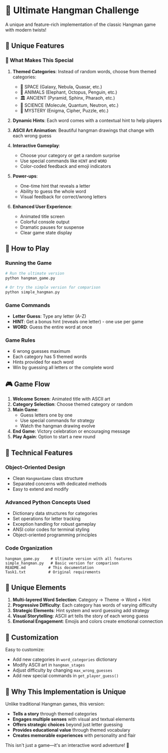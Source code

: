 # 🎯 Ultimate Hangman Challenge

A unique and feature-rich implementation of the classic Hangman game with modern twists!

## 🌟 Unique Features

### 🎨 What Makes This Special

1. **Themed Categories**: Instead of random words, choose from themed categories:
   - 🌟 SPACE (Galaxy, Nebula, Quasar, etc.)
   - 🐾 ANIMALS (Elephant, Octopus, Penguin, etc.)
   - 🏛️ ANCIENT (Pyramid, Sphinx, Pharaoh, etc.)
   - 🔬 SCIENCE (Molecule, Quantum, Neutron, etc.)
   - 🎨 MYSTERY (Enigma, Cipher, Puzzle, etc.)

2. **Dynamic Hints**: Each word comes with a contextual hint to help players

3. **ASCII Art Animation**: Beautiful hangman drawings that change with each wrong guess

4. **Interactive Gameplay**:
   - Choose your category or get a random surprise
   - Use special commands like `HINT` and `WORD`
   - Color-coded feedback and emoji indicators

5. **Power-ups**:
   - One-time hint that reveals a letter
   - Ability to guess the whole word
   - Visual feedback for correct/wrong letters

6. **Enhanced User Experience**:
   - Animated title screen
   - Colorful console output
   - Dramatic pauses for suspense
   - Clear game state display

## 🚀 How to Play

### Running the Game

```bash
# Run the ultimate version
python hangman_game.py

# Or try the simple version for comparison
python simple_hangman.py
```

### Game Commands

- **Letter Guess**: Type any letter (A-Z)
- **HINT**: Get a bonus hint (reveals one letter) - one use per game
- **WORD**: Guess the entire word at once

### Game Rules

- 6 wrong guesses maximum
- Each category has 5 themed words
- Hints provided for each word
- Win by guessing all letters or the complete word

## 🎮 Game Flow

1. **Welcome Screen**: Animated title with ASCII art
2. **Category Selection**: Choose themed category or random
3. **Main Game**: 
   - Guess letters one by one
   - Use special commands for strategy
   - Watch the hangman drawing evolve
4. **End Game**: Victory celebration or encouraging message
5. **Play Again**: Option to start a new round

## 🎯 Technical Features

### Object-Oriented Design
- Clean `HangmanGame` class structure
- Separated concerns with dedicated methods
- Easy to extend and modify

### Advanced Python Concepts Used
- Dictionary data structures for categories
- Set operations for letter tracking
- Exception handling for robust gameplay
- ANSI color codes for terminal styling
- Object-oriented programming principles

### Code Organization
```
hangman_game.py     # Ultimate version with all features
simple_hangman.py   # Basic version for comparison
README.md          # This documentation
Task1.txt          # Original requirements
```

## 🎊 Unique Elements

1. **Multi-layered Word Selection**: Category → Theme → Word + Hint
2. **Progressive Difficulty**: Each category has words of varying difficulty
3. **Strategic Elements**: Hint system and word guessing add strategy
4. **Visual Storytelling**: ASCII art tells the story of each wrong guess
5. **Emotional Engagement**: Emojis and colors create emotional connection

## 🔧 Customization

Easy to customize:
- Add new categories in `word_categories` dictionary
- Modify ASCII art in `hangman_stages`
- Adjust difficulty by changing `max_wrong_guesses`
- Add new special commands in `get_player_guess()`

## 🎪 Why This Implementation is Unique

Unlike traditional Hangman games, this version:
- **Tells a story** through themed categories
- **Engages multiple senses** with visual and textual elements
- **Offers strategic choices** beyond just letter guessing
- **Provides educational value** through themed vocabulary
- **Creates memorable experiences** with personality and flair

This isn't just a game—it's an interactive word adventure! 🚀

